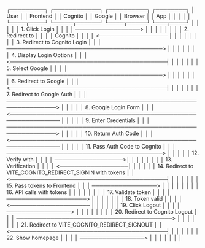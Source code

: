┌─────────┐          ┌────────────┐          ┌──────────┐          ┌────────┐
│  User   │          │ Frontend   │          │  Cognito │          │ Google │
│ Browser │          │   App      │          │          │          │        │
└────┬────┘          └─────┬──────┘          └────┬─────┘          └───┬────┘
     │                     │                      │                    │
     │  1. Click Login     │                      │                    │
     │ ─────────────────> │                      │                    │
     │                     │                      │                    │
     │  2. Redirect to     │                      │                    │
     │     Cognito         │                      │                    │
     │ <────────────────── │                      │                    │
     │                     │                      │                    │
     │  3. Redirect to Cognito Login              │                    │
     │ ─────────────────────────────────────────> │                    │
     │                     │                      │                    │
     │  4. Display Login Options                  │                    │
     │ <─────────────────────────────────────────┤                    │
     │                     │                      │                    │
     │  5. Select Google   │                      │                    │
     │ ─────────────────────────────────────────> │                    │
     │                     │                      │                    │
     │  6. Redirect to Google                     │                    │
     │ <─────────────────────────────────────────┤                    │
     │                     │                      │                    │
     │  7. Redirect to Google Auth                │                    │
     │ ───────────────────────────────────────────────────────────────>
     │                     │                      │                    │
     │  8. Google Login Form                      │                    │
     │ <───────────────────────────────────────────────────────────────
     │                     │                      │                    │
     │  9. Enter Credentials                      │                    │
     │ ───────────────────────────────────────────────────────────────>
     │                     │                      │                    │
     │  10. Return Auth Code                      │                    │
     │ <───────────────────────────────────────────────────────────────
     │                     │                      │                    │
     │  11. Pass Auth Code to Cognito             │                    │
     │ ─────────────────────────────────────────> │                    │
     │                     │                      │ 12. Verify with    │
     │                     │                      │ ──────────────────>│
     │                     │                      │                    │
     │                     │                      │ 13. Verification   │
     │                     │                      │ <──────────────────│
     │                     │                      │                    │
     │  14. Redirect to VITE_COGNITO_REDIRECT_SIGNIN with tokens       │
     │ <─────────────────────────────────────────┤                    │
     │                     │                      │                    │
     │  15. Pass tokens to Frontend               │                    │
     │ ─────────────────> │                      │                    │
     │                     │                      │                    │
     │  16. API calls with tokens                 │                    │
     │                     │                      │                    │
     │                     │  17. Validate token  │                    │
     │                     │ ─────────────────────>                    │
     │                     │                      │                    │
     │                     │  18. Token valid     │                    │
     │                     │ <─────────────────────                    │
     │                     │                      │                    │
     │  19. Click Logout   │                      │                    │
     │ ─────────────────> │                      │                    │
     │                     │                      │                    │
     │  20. Redirect to Cognito Logout           │                    │
     │ ─────────────────────────────────────────> │                    │
     │                     │                      │                    │
     │  21. Redirect to VITE_COGNITO_REDIRECT_SIGNOUT                  │
     │ <─────────────────────────────────────────┤                    │
     │                     │                      │                    │
     │  22. Show homepage  │                      │                    │
     │ ─────────────────> │                      │                    │
     │                     │                      │                    │